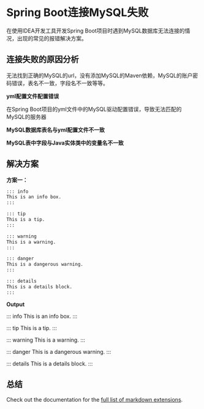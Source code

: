 # Spring Boot连接MySQL失败

在使用IDEA开发工具开发Spring Boot项目时遇到MySQL数据库无法连接的情况，出现的常见的报错解决方案。

## 连接失败的原因分析

无法找到正确的MySQL的url，没有添加MySQL的Maven依赖，MySQL的账户密码错误，表名不一致，字段名不一致等等。

**yml配置文件配置错误**

在Spring Boot项目的yml文件中的MySQL驱动配置错误，导致无法匹配的MySQL的服务器

**MySQL数据库表名与yml配置文件不一致**


**MySQL表中字段与Java实体类中的变量名不一致**

## 解决方案

**方案一：**

```md
::: info
This is an info box.
:::

::: tip
This is a tip.
:::

::: warning
This is a warning.
:::

::: danger
This is a dangerous warning.
:::

::: details
This is a details block.
:::
```

**Output**

::: info
This is an info box.
:::

::: tip
This is a tip.
:::

::: warning
This is a warning.
:::

::: danger
This is a dangerous warning.
:::

::: details
This is a details block.
:::

## 总结

Check out the documentation for the [full list of markdown extensions](https://vitepress.dev/guide/markdown).
